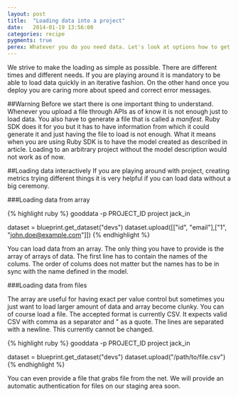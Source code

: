 ```yaml
---
layout: post
title:  "Loading data into a project"
date:   2014-01-19 13:56:00
categories: recipe
pygments: true
perex: Whatever you do you need data. Let's look at options how to get them into the project.
---
```


We strive to make the loading as simple as possible. There are different times and different needs. If you are playing around it is mandatory to be able to load data quickly in an iterative fashion. On the other hand once you deploy you are caring more about speed and correct error messages.

##Warning
Before we start there is one important thing to understand. Whenever you upload a file through APIs as of know it is not enough just to load data. You also have to generate a file that is called a *manifest*. Ruby SDK does it for you but it has to have information from which it could generate it and just having the file to load is not enough. What it means when you are using Ruby SDK is to have the model created as described in article. Loading to an arbitrary project without the model description would not work as of now.

##Loading data interactively
If you are playing around with project, creating metrics trying different things it is very helpful if you can load data without a big ceremony.

###Loading data from array

{% highlight ruby %}
  gooddata -p PROJECT_ID project jack_in

  dataset = blueprint.get_dataset("devs")
  dataset.upload([["id", "email"],["1", "john.doe@example.com"]])
{% endhighlight %}

You can load data from an array. The only thing you have to provide is the array of arrays of data. The first line has to contain the names of the colums. The order of colums does not matter but the names has to be in sync with the name defined in the model.

###Loading data from files

The array are useful for having exact per value control but sometimes you just want to load larger amount of data and array become clunky. You can of course load a file. The accepted format is currently CSV. It expects valid CSV with comma as a separator and " as a quote. The lines are separated with a newline. This currently cannot be changed.

{% highlight ruby %}
  gooddata -p PROJECT_ID project jack_in

  dataset = blueprint.get_dataset("devs")
  dataset.upload("/path/to/file.csv")
{% endhighlight %}

You can even provide a file that grabs file from the net. We will provide an automatic authentication for files on our staging area soon.